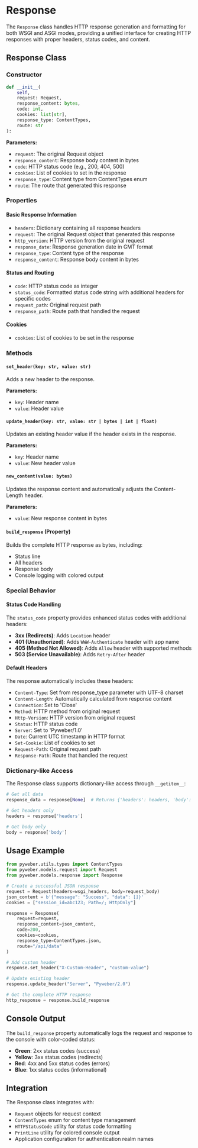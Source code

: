 # Response

The `Response` class handles HTTP response generation and formatting for both WSGI and ASGI modes, providing a unified interface for creating HTTP responses with proper headers, status codes, and content.

## Response Class

### Constructor
```python
def __init__(
    self,
    request: Request,
    response_content: bytes,
    code: int,
    cookies: list[str],
    response_type: ContentTypes,
    route: str
):
```

**Parameters:**
- `request`: The original Request object
- `response_content`: Response body content in bytes
- `code`: HTTP status code (e.g., 200, 404, 500)
- `cookies`: List of cookies to set in the response
- `response_type`: Content type from ContentTypes enum
- `route`: The route that generated this response

### Properties

#### Basic Response Information
- `headers`: Dictionary containing all response headers
- `request`: The original Request object that generated this response
- `http_version`: HTTP version from the original request
- `response_date`: Response generation date in GMT format
- `response_type`: Content type of the response
- `response_content`: Response body content in bytes

#### Status and Routing
- `code`: HTTP status code as integer
- `status_code`: Formatted status code string with additional headers for specific codes
- `request_path`: Original request path
- `response_path`: Route path that handled the request

#### Cookies
- `cookies`: List of cookies to be set in the response

### Methods

#### `set_header(key: str, value: str)`
Adds a new header to the response.

**Parameters:**
- `key`: Header name
- `value`: Header value

#### `update_header(key: str, value: str | bytes | int | float)`
Updates an existing header value if the header exists in the response.

**Parameters:**
- `key`: Header name
- `value`: New header value

#### `new_content(value: bytes)`
Updates the response content and automatically adjusts the Content-Length header.

**Parameters:**
- `value`: New response content in bytes

#### `build_response` (Property)
Builds the complete HTTP response as bytes, including:
- Status line
- All headers
- Response body
- Console logging with colored output

### Special Behavior

#### Status Code Handling
The `status_code` property provides enhanced status codes with additional headers:

- **3xx (Redirects)**: Adds `Location` header
- **401 (Unauthorized)**: Adds `WWW-Authenticate` header with app name
- **405 (Method Not Allowed)**: Adds `Allow` header with supported methods
- **503 (Service Unavailable)**: Adds `Retry-After` header

#### Default Headers
The response automatically includes these headers:
- `Content-Type`: Set from response_type parameter with UTF-8 charset
- `Content-Length`: Automatically calculated from response content
- `Connection`: Set to 'Close'
- `Method`: HTTP method from original request
- `Http-Version`: HTTP version from original request
- `Status`: HTTP status code
- `Server`: Set to 'Pyweber/1.0'
- `Date`: Current UTC timestamp in HTTP format
- `Set-Cookie`: List of cookies to set
- `Request-Path`: Original request path
- `Response-Path`: Route that handled the request

### Dictionary-like Access

The Response class supports dictionary-like access through `__getitem__`:

```python
# Get all data
response_data = response[None]  # Returns {'headers': headers, 'body': body}

# Get headers only
headers = response['headers']

# Get body only
body = response['body']
```

## Usage Example

```python
from pyweber.utils.types import ContentTypes
from pyweber.models.request import Request
from pyweber.models.response import Response

# Create a successful JSON response
request = Request(headers=wsgi_headers, body=request_body)
json_content = b'{"message": "Success", "data": []}'
cookies = ["session_id=abc123; Path=/; HttpOnly"]

response = Response(
    request=request,
    response_content=json_content,
    code=200,
    cookies=cookies,
    response_type=ContentTypes.json,
    route="/api/data"
)

# Add custom header
response.set_header("X-Custom-Header", "custom-value")

# Update existing header
response.update_header("Server", "Pyweber/2.0")

# Get the complete HTTP response
http_response = response.build_response
```

## Console Output

The `build_response` property automatically logs the request and response to the console with color-coded status:
- **Green**: 2xx status codes (success)
- **Yellow**: 3xx status codes (redirects)
- **Red**: 4xx and 5xx status codes (errors)
- **Blue**: 1xx status codes (informational)

## Integration

The Response class integrates with:
- `Request` objects for request context
- `ContentTypes` enum for content type management
- `HTTPStatusCode` utility for status code formatting
- `PrintLine` utility for colored console output
- Application configuration for authentication realm names